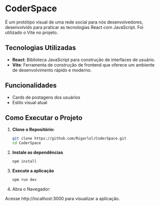 # CoderSpace

É um protótipo visual de uma rede social para nós desenvolvedores, desenvolvido para praticar as tecnologias React com JavaScript. Foi utilizado o Vite no projeto.

## Tecnologias Utilizadas

- **React**: Biblioteca JavaScript para construção de interfaces de usuário.
- **Vite**: Ferramenta de construção de frontend que oferece um ambiente de desenvolvimento rápido e moderno.

## Funcionalidades

- Cards de postagens dos usuários
- Estilo visual atual

## Como Executar o Projeto

1. **Clone o Repositório:**

   ```bash
   git clone https://github.com/Rigarlol/CoderSpace.git
   cd CoderSpace

2. **Instale as dependências**

   ```bash
   npm install

3. **Execute a aplicação**

   ```bash
   npm run dev

4. Abra o Navegador:

Acesse http://localhost:3000 para visualizar a aplicação.
   
